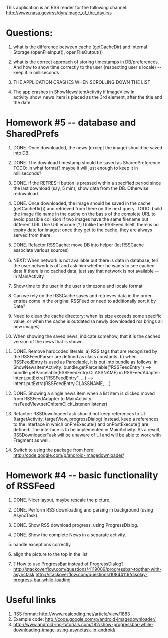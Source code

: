This application is an RSS reader for the following channel:
	http://www.nasa.gov/rss/dyn/image_of_the_day.rss

Questions:
==========
1. what is the difference between cache (getCacheDir) and Internal Storage (openFileInput(), openFIleOutput())
2. what is the correct approach of storing timestamps in DB/preferences. And how to show time correctly to the user (respecting user's locale)
   -- keep it in milliseconds

3. THE APPLICATION CRASHES WHEN SCROLLING DOWN THE LIST

4. The app crashes in ShowNewsItemActivity if ImageView in activity_show_news_item is placed as the 3rd element,
    after the title and the date.

Homework #5 -- database and SharedPrefs
===========

1. DONE. Once downloaded, the news (except the image) should be saved into DB. 

2. DONE. The download timestamp should be saved as SharedPreference.
   TODO: in what format? maybe it will just enough to keep it in milliseconds?
   
3. DONE. If the REFRESH button is pressed within a specified period since the last download (say, 5 min), show data from the DB. Otherwise redownload.

4. DONE. Once downloaded, the image should be saved in the cache (getCacheDir()) and retrieved from there on the next query.
   TODO: build the image file name in the cache on the basis of the complete URL to avoid possible collision if two images have the same
   filename but different URI. Use URI.encode
   [?] Unlike the RSSFeed itself, there is no expiry date for images: once they get to the cache, they are always served from there.

5. DONE. Refactor RSSCache: move DB into helper (let RSSCache associate various sources)

6. NEXT: When network is not available but there is data in database, tell the user network is off and ask him whether he wants to see cached data
   If there is no cached data, just say that network is not available -- in MainActivity

7. Show time to the user in the user's timezone and locale format

8. Can we rely on the RSSCache saves and retrieves data in the order entries come in the original RSSFeed or need to additionally sort it by Date?

9. Need to clean the cache directory: when its size exceeds some specific value, or when the cache is outdated (a newly downloaded rss brings all new images)

10. When showing the saved news, indicate somehow, that it is the cached version of the news that is shown.

11. DONE. Remove hardcoded literals:
    a) RSS tags that are recognized by the RSSFeedParser are defined as class constants.
    b) when RSSFeedEntry is used as Parcelable, it is put into bundle as follows:
       in ShowNewsItemActivity: bundle.getParcelable("RSSFeedEntry") --> bundle.getParcelable(RSSFeedEntry.CLASSNAME)
       in RSSFeedAdapter: intent.putExtra("RSSFeedEntry", ...) -->  intent.putExtra(RSSFeedEntry.CLASSNAME, ...)

12. DONE. Showing a single news item when a list item is clicked moved from RSSFeedAdapter to MainActivity:
      rssFeedView.setOnItemClickListener(listener)

13. Refactor: RSSDownloaderTask should not keep references to UI  (targetActivity, targetView, progressDialog)
    Instead, keep a references to the interface in which onPreExecute() and onPostExecute() are defined.
    The interface is to be implemented in MainActivity.
    As a result, RSSDownloaderTask will be unaware of UI and will be able to work with Fragment as well.
  
14. Switch to using the package from here: http://code.google.com/p/android-imagedownloader/

Homework #4 -- basic functionality of RSSFeed
===========

1. DONE. Nicer layout, maybe rescale the picture. 
2. DONE. Perform RSS downloading and parsing in background (using AsyncTask).
3. DONE. Show RSS download progress, using ProgressDialog.
4. DONE. Show the complete News in a separate activity.

5. handle exceptions correctly
6. align the picture to the top in the list
7. ? How to use ProgressBar instead of ProgressDialog?
     http://stackoverflow.com/questions/4119009/progressbar-togther-with-asynctask
     http://stackoverflow.com/questions/10844116/display-progress-bar-while-loading


Useful links
============

1. RSS format: http://www.realcoding.net/article/view/1883
2. Example code: http://code.google.com/p/android-imagedownloader/
3. http://www.android-ios-tutorials.com/182/show-progressbar-while-downloading-image-using-asynctask-in-android/

